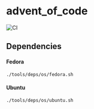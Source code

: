 # advent_of_code

![CI](https://github.com/ajay/advent_of_code/actions/workflows/ci.yml/badge.svg)

## Dependencies

#### Fedora
```
./tools/deps/os/fedora.sh
```

#### Ubuntu
```
./tools/deps/os/ubuntu.sh
```
